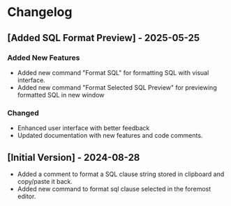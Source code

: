 # Changelog

## [Added SQL Format Preview] - 2025-05-25
### Added New Features
- Added new command "Format SQL" for formatting SQL with visual interface.
- Added new command "Format Selected SQL Preview" for previewing formatted SQL in new window

### Changed
- Enhanced user interface with better feedback
- Updated documentation with new features and code comments.

## [Initial Version] - 2024-08-28

- Added a comment to format a SQL clause string stored in clipboard and copy/paste it back.
- Added new command to format sql clause selected in the foremost editor.
